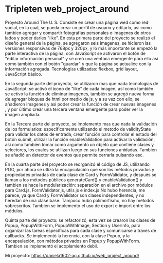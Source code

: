 # Tripleten web_project_around

Proyecto Around The U. S.
Consiste en crear una página wed como red social, en la cual, se pueda crear un perfil de usuario y editarlo, así como tambíen agregar y compartir fotografias personales o imagenes de otros lados y poder darles "like".
En esta primera parte del proyecto se realizó el diseño general de la página, se agregaron seis imagenes, se hicieron las versiones responsivas de 768px y 320px, y lo más importante se empezó la parte interactiva de la página, con JavaScript se activaron el botón de "editar información personal" y se creó una ventana emergente para ello así como también con el botón "guardar" y que la página se actualice con la información agregada.
Tecnologías utilizadas: flexbox, grid layout, JavaScript básico.

En la segunda parte del proyecto, se utilizaron mas que nada tecnologías de JavaScript: se activó el ícono de "like" de cada imagen, así como también se activo la función de eliminar imagenes, también se agregó nueva forma de agregar bloques de html por medio de js, y a su vez con ello, se añadieron imagenes y asi poder crear la función de crear nuevas imagenes , y por último crear una tercera ventana emergente para poder ver la imagen ampliada.

En la Tercera parte del proyecto, se implemento mas que nada la validación de los formularios: específicamente utilizando el metodo de validityState para validar los datos de entrada, crear función para controlar el estado del botón submit, utilizar la función enableValidation para activar la validación, asi como tambien tomar como argumento un objeto que contiene clases y selectores, los cuales se utilizan luego en sus funciones anidadas. Tambien se añadió un detector de eventos que permite cerrarla pulsando esc.

En la cuarta parte del proyecto se reorganizó el código de JS, utilizando POO, por ahora se utlizó la encapsulación que son los métodos privados y propiedades privadas de cada clase de Card y FormValidator, y después se llaman a los métodos públicos generateCard() y enableValidation() y tambien se hace la modularización: separación en el archivo por módulos para Card.js, FormValidator.js, utils.js e index.js
No hubo herencia, me parece, ya que Card y FormValidator son clases independientes, y no heredan de una clase base.
Tampoco hubo polimorfismo, no hay metodos sobrescritos.
Tambien se implemento el uso de export e import entre los módulos.

Quinta parte del proyecto: se refactorizó, esta vez se crearon las clases de Popup, PopupWithForm, PopupWithImage, Section y UserInfo, para organizar las tareas específicas para cada clase y comunicarse a traves de callbacks. Se implementó la herencia, con la clase Popup, y la encapsulación, con métodos privados en Popup y PopupWithForm. Tambien se implementó el acoplamiento debil.

Mi proyecto: https://daniela1602-ag.github.io/web_project_around/
